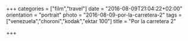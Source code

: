 +++
categories = ["film","travel"]
date = "2016-08-09T21:04:22+02:00"
orientation = "portrait"
photo = "2016-08-09-por-la-carretera-2"
tags = ["venezuela","choroní","kodak","ektar 100"]
title = "Por la carretera 2"

+++
